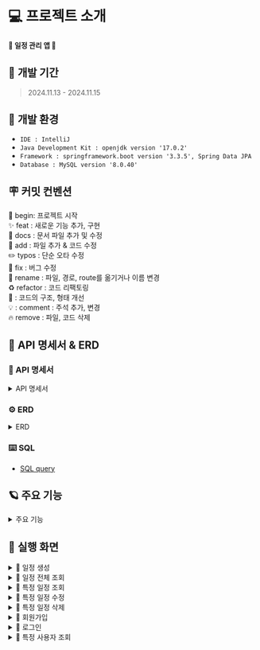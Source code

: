 
# 💻 프로젝트 소개
#### 📅 **일정 관리 앱** 📅

## 🚀 개발 기간
> 2024.11.13 - 2024.11.15


## 🌱 개발 환경
- `IDE : IntelliJ`
- `Java Development Kit : openjdk version '17.0.2'`
- `Framework : springframework.boot version '3.3.5', Spring Data JPA`
- `Database : MySQL version '8.0.40'`

## 🪧 커밋 컨벤션
🎉 begin: 프로젝트 시작 <br>
✨ feat : 새로운 기능 추가, 구현<br>
📝 docs : 문서 파일 추가 및 수정<br>
🔧 add :  파일 추가 & 코드 수정<br>
✏️ typos : 단순 오타 수정<br>
🐛 fix : 버그 수정<br>
🚚 rename : 파일, 경로, route를 옮기거나 이름 변경<br>
♻️ refactor : 코드 리팩토링<br>
🎨 : 코드의 구조, 형태 개선<br>
💡 : comment : 주석 추가, 변경<br>
🔥 remove : 파일, 코드 삭제<br>

## 📑 API 명세서 & ERD
### 📄 API 명세서
<details>
<summary>API 명세서</summary>
<br/>

#### 🗓️Schedule
|    기능    | method |URL|
|:--------:|:------:|:---:|
|  일정 생성   | POST  |/schedules|
| 일정 목록 조회 | GET  |/schedules|
| 일정 상세 조회 | GET  |/schedules/{Id}|
|  일정 수정   | PUT  |/schedules/{Id}|
|  일정 삭제   | DELETE  |/schedules/{Id}|

<details>
<summary>✅ 일정 생성</summary>

|  기능  | method |URL|
|:----:|:------:|:---:|
| 일정 생성 | POST  |/schedules|

#### Request Eelements
|    파라미터    |   타입    | 필수 여부 |           설명           |
|:----------:|:-------:|:-----:|:----------------------:|
|     id     | Integer |   Y   |         일정 ID          |
|  user_id   | String  |   Y   |         사용자 ID         |
|   title    | String  |   Y   |         일정 제목          |
|  contents  | String  |   Y   |         일정 내용          |
| created_at | String |   Y   |   일정 작성 일자(datetime)   |
| updated_at |  String   |   Y   | 일정 최종 수정 일자 (datetime) |

#### Respons Eelements
| 파라미터  |   타입    | 필수 여부 |     설명 |
|:-----:|:-------:|:-----:|:------:|
| id | Integer |   Y   |         일정 ID          |

#### 요청 예시

```json
  {
      "title" : "제목입니다.",
      "contents" : "내용입니다.",
      "username" : "유저이름"
  }
```
#### 응답 예시
- Statue Code 201 Created [생성 성공]
```json
  {
      "id": 1,
      "title": "제목입니다.",
      "contents": "내용입니다."
  }
```
- Statue Code 400 Bad Request [잘못된 요청]
```json
  {
    "error": "일정 생성에 실패했습니다."
  }
```
</details>

<details>
<summary>✅ 일정 목록 조회</summary>

|  기능  | method |URL|
|:----:|:------:|:---:|
| 일정 목록 조회 | GET  |/schedules|

#### Request Eelements
- x

#### Respons Eelements
|    파라미터    |   타입    | 필수 여부 |           설명           |
|:----------:|:-------:|:-----:|:----------------------:|
|     id     | Integer |   Y   |         일정 ID          |
|   title    | String  |   Y   |         일정 제목          |
|  contents  | String  |   Y   |         일정 내용          |


#### 응답 예시
- Statue Code 200 OK [응답 성공]
```json
[
  {
    "id": 1,
    "title": "제목입니다.1",
    "contents": "내용입니다.3"
  },
  {
    "id": 2,
    "title": "제목입니다.2",
    "contents": "내용입니다.2"
  },
  {
    "id": 3,
    "title": "제목입니다.3",
    "contents": "내용입니다.3"
  }
]
```
- Statue Code 400 Bad Request [잘못된 요청]
```json
  {
    "error": "일정 조회에 실패했습니다."
  }
```
- Statue Code 401 Unauthorized [권한 없음]
```json
  {
    "error": "일정 조회 권한이 없습니다."
  }
```
</details>

<details>
<summary>✅ 일정 상세 조회</summary>

|  기능  | method |URL|
|:----:|:------:|:---:|
| 일정 상세 조회 | GET  |/schedules/{id}|

#### Request Eelements
- x

#### Respons Eelements
| 파라미터  |   타입    | 필수 여부 |           설명           |
|:-----:|:-------:|:-----:|:----------------------:|
| id | Integer |   Y   |         일정 ID          |
|user_id | String  |   Y   |         사용자 ID         |
|     name      | String  |   Y   |         사용자 이름         |
| password | String  |   Y   |        일정 비밀번호         |
| title | String  |   Y   |         일정 제목          |
| contents | String  |   Y   |         일정 내용          |
| created_at | String |   Y   |   일정 작성 일자(datetime)   |
| updated_at |  String   |   Y   | 일정 최종 수정 일자 (datetime) |

#### 응답 예시
- Statue Code 200 OK [응답 성공]
```json
{
  "id" :"1",
  "user_id" : "550e8400-e29b-41d4-a716-441155770000",
  "name" : "작성자1",
  "password" : "12345",
  "title" : "오늘의 일정",
  "contents" : "과제 제출하기",
  "created_at" : "2024-10-30",
  "updated_at" : "2024-10-31"
}
```
- Statue Code 400 Bad Request [잘못된 요청]
```json
  {
    "error": "일정 조회에 실패했습니다."
  }
```
- Statue Code 401 Unauthorized [권한 없음]
```json
  {
    "error": "일정 조회 권한이 없습니다."
  }
```
</details>




</details>

### ️⚙️ ERD
<details>
<summary>ERD</summary>

![일정 관리 앱 ERD](https://github.com/user-attachments/assets/1633fc9c-2c52-4cb0-92c7-86ba94ef46f7)
</details>

### ️⌨️ SQL
- [SQL query](https://github.com/j-hann/schedule-app/blob/main/schedule.sql)

## 🪐 주요 기능
<details>
<summary>주요 기능</summary>

#### **✨ Lv1 : 일정 CRUD**
* 일정을 저장, 조회, 수정, 삭제할 수 있다. []

#### **✨ Lv2 : 유저 CRUD**
* 유저를 저장, 조회, 삭제할 수 있다. []

#### **✨ Lv3 : 회원가입**
* 유저는 유저명과 비밀번호, 이메일을 입력해 회원가입을 할 수 있다. []

#### **✨ Lv4 : 로그인(인증)**
* 유저는 이메일과 비밀번호를 입력해 로그인을 할 수 있다. []
* Cookie/Session을 활용해 로그인 기능을 구현 []
* 필터를 활용해 인증 처리를 할 수 있다. []
* 회원가입, 로그인 요청은 인증 처리에서 제외 []
* 로그인 시 이메일과 비밀번호가 일치하지 않을 경우 401을 반환한다. []

#### **✨ Lv5 : 예외 처리**
* Validation을 활용해 다양한 예외처리를 적용 []
* @Pattern을 사용해서 회원 가입 Email 데이터 검증 []

#### **✨ Lv6 : 비밀번호 암호화**
* 비밀번호 필드에 들어가는 비밀번호를 암호화 할 수 있다. []

#### **✨ Lv7 : 댓글 CRUD**
* 생성한 일정에 댓글을 남길 수 있다. []
* 댓글을 저장, 조회, 수정, 삭제할 수 있다. []

#### **✨ Lv8 : 영속성 전이를 활용한 삭제**
* 유저를 삭제할 때 해당 유저가 생성한 일정과 댓글도 삭제된다. []

#### **✨ Lv9 : 일정 페이징 조회**
* 일정을 Spring Data JPA의 Pageable과 Page 인터페이스를 활용하여 페이지네이션을 구현한다. []
* 일정 제목, 일정 내용, 댓글 개수, 일정 작성일, 일정 수정일, 일정 작성 유저명 필드를 조회 할 수 있다. []
* 디폴트 페이지 크기는 10으로 적용한다. []
* 일정의 수정일을 기준으로 내림차순 정렬이 가능하다. []

</details>

## 🌟 실행 화면
<details>
<summary> 📌 일정 생성</summary>

* postman

![postman 응답](https://github.com/user-attachments/assets/2909bda1-b372-41c8-875a-f4ab2c614b53)
* 터미널 log

![터미널 log](https://github.com/user-attachments/assets/dfd8f25f-d386-4c4a-86a1-ac961b06c803)
* MySQL 쿼리 조회

![mysql 쿼리 조회](https://github.com/user-attachments/assets/c030cc74-e680-4c7d-938d-1bca015f1620)
</details>

<details>
<summary> 📌 일정 전체 조회</summary>

* postman

 ![postman 응답](https://github.com/user-attachments/assets/1d46e8e5-0492-4ce0-985a-620c5634f912)<br>
* 터미널 log

![터미널 로그](https://github.com/user-attachments/assets/2c1862fc-baa4-44f5-a62b-126c11e11e7a)

* MySQL 쿼리 조회

![MySQL 쿼리 조회](https://github.com/user-attachments/assets/c2fc751b-1eb4-4c45-969b-79c23a372f99)
</details>

<details>
<summary> 📌 특정 일정 조회</summary>

* postman

![postman 응답](https://github.com/user-attachments/assets/7c26484a-73d6-4901-ae80-ffbdcabf61c8)<br>
* 터미널 log

![터미널 로그](https://github.com/user-attachments/assets/6ac5ecc3-2893-484d-86c1-22fd46e02a0b)

* MySQL 쿼리 조회

![MySQL 쿼리 조회](https://github.com/user-attachments/assets/43499219-6f7f-45e3-8d6e-5f0a8fb22e7b)
</details>

<details>
<summary> 📌 특정 일정 수정</summary>

#### postman
- 전체 일정 목록 조회
![전체 일정 목록](https://github.com/user-attachments/assets/5b43a557-2efa-45b6-9896-20c4e98d1b23)<br>
- 일정 1번 id 제목, 내용 수정
![일정 1번 id 제목, 내용 수정](https://github.com/user-attachments/assets/2ab5d4c7-6452-4050-bd22-360d2ee00ef1)
- 수정된 일정 조회
![수정 완료](https://github.com/user-attachments/assets/264f0f08-7e73-4b01-8a70-f482143ff28b)

#### 터미널 log

![터미널 로그](https://github.com/user-attachments/assets/a98db859-29f6-4dcd-abd7-36d467d0de2f)

#### MySQL 쿼리 조회

![MySQL 쿼리 조회](https://github.com/user-attachments/assets/b2c07609-769a-4d6a-8820-5c4a3977e5d2)
</details>

<details>
<summary> 📌 특정 일정 삭제</summary>

#### postman
- 삭제 전 일정 조회
![삭제 전 일정 조회](https://github.com/user-attachments/assets/4d793b5d-7f73-4f82-afc8-45dc7bc8006f)<br>
- id 1번 일정 삭제 완료
![삭제 완료 200 ok](https://github.com/user-attachments/assets/01de187b-8eb3-44b4-be34-80b85fafd71b)
- 수정 후 일정 조회
![삭제 후 조회 (1번 일정 사라짐)](https://github.com/user-attachments/assets/bbf27514-19a4-4fa5-8d65-38b589eb3ef7)

#### 터미널 log

![터미널 로그](https://github.com/user-attachments/assets/160146f5-48b1-4409-bd1b-a3ac8137795a)

#### MySQL 쿼리 조회

![MySQL 쿼리 조회](https://github.com/user-attachments/assets/a390fc35-5d6c-46c6-b077-e620c63000ce)
</details>

<details>
<summary> 📌 회원가입</summary>

* postman

![포스트맨 결과 ](https://github.com/user-attachments/assets/ec094383-f43c-448c-bcb1-a33353388fcc)

* 터미널 log
![터미널 로그 확인](https://github.com/user-attachments/assets/e910c5a7-1088-4783-9faa-62485c3c1494)

* MySQL 쿼리 조회
![MySQL 쿼리 조회](https://github.com/user-attachments/assets/a07480c7-e5f0-48f6-81bd-1d730a211d86)

</details>

<details>
<summary> 📌 로그인</summary>

#### postman

- 회원가입 후 쿠키 생성

![회원가입](https://github.com/user-attachments/assets/445e1b15-ed28-492f-85be-37369e929eec)
![회원가입하면 바로 쿠키 생성됨](https://github.com/user-attachments/assets/7fc8eb45-d4fa-46f9-acc2-45ef749763fc)

- 로그인 성공 - 200 OK

![로그인 성공](https://github.com/user-attachments/assets/38d7f32c-3de8-472a-a4a2-ea81701b4e0e)

- 로그인 상태에서 일정 생성
![로그인 상태에서 포스트맨 일정 생성](https://github.com/user-attachments/assets/841294be-306f-4f83-a6d7-bd14458bf385)

- 로그인 상태에서 일정 조회
![로그인 상태에서 포스트맨 일정 조회](https://github.com/user-attachments/assets/8bc0360d-44df-43ab-ada8-0bd5804b9745)

- 이메일이 다르게 입력 된 경우 - 400 Bad Request
![이메일이 다를 경우 400](https://github.com/user-attachments/assets/4a66973d-b76a-4cf0-a7b2-d5934608b287)

- 비밀번호가 다르게 입력 된 경우 - 400 Bad Request
![비밀번호가 다를 경우 400](https://github.com/user-attachments/assets/870a0dec-dbd0-4ed3-81d0-92a050524389)

- 로그인 하지 않은 상태에서 일정 생성
![로그인하지 않은 상태에서 스케쥴 생성](https://github.com/user-attachments/assets/c2557e0f-5089-43e7-8516-51bb8d5eb89c)

#### 터미널 log

- 로그인 성공 후 터미널 log
![터미널 로그](https://github.com/user-attachments/assets/afca0838-17ab-44b7-b866-75164ba42b50)

- 로그인 상태에서 일정 생성 터미널 log
![로그인 상태에서 일정 생성 터미널 로그](https://github.com/user-attachments/assets/278c46d9-a22f-467b-a5a8-6b6f86926b52)

- 로그인 상태에서 일정 조회 터미널 log
![로그인 상태에서 일정 조회 터미널 로그](https://github.com/user-attachments/assets/d809f35b-1784-41c3-94e4-b61948dd48a4)

- 로그인 상태에서 일정 삭제 터미널 log
![로그인 상태에서 일정 삭제 터미널 로그](https://github.com/user-attachments/assets/5caa5514-fd41-4acf-87f8-8dbf4b5b9783)

- 로그인 하지 않은 상태에서 일정 생성 터미널 log
![로그인하지 않은 상태에서 스케쥴 생성 터미널 로그](https://github.com/user-attachments/assets/bcfe7015-5813-430c-a594-c69e193a22e1)

</details>

<details>
<summary> 📌 특정 사용자 조회</summary>

* postman

![postman 조회](https://github.com/user-attachments/assets/b32ebc3c-af12-49ed-afaf-38d3bfd2d321)

* 터미널 log

![터미널 log](https://github.com/user-attachments/assets/6bb246bd-85fd-4be3-a507-05779f925941)

* MySQL 쿼리 조회

![MySQL 쿼리 조회](https://github.com/user-attachments/assets/c6ed6a44-6306-4f0b-a74e-4054b4f44bf9)
</details>

